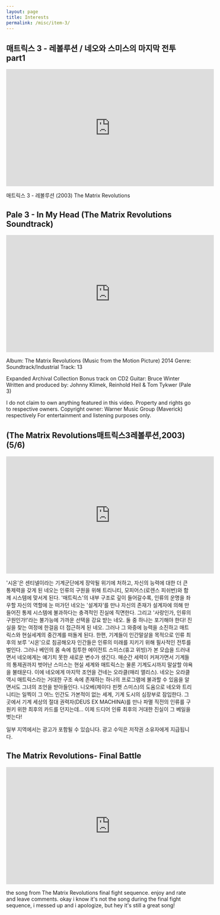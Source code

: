 ```yaml
---
layout: page
title: Interests
permalink: /misc/item-3/
---
```


## 매트릭스 3 - 레볼루션 / 네오와 스미스의 마지막 전투 part1

<iframe width="560" height="315" src="https://www.youtube.com/embed/W3DRx636fIc" frameborder="0" allow="accelerometer; autoplay; clipboard-write; encrypted-media; gyroscope; picture-in-picture" allowfullscreen></iframe>

매트릭스 3 - 레볼루션 (2003)
The Matrix Revolutions

## Pale 3 - In My Head (The Matrix Revolutions Soundtrack)

<iframe width="560" height="315" src="https://www.youtube.com/embed/vGCaK-eZMxU" frameborder="0" allow="accelerometer; autoplay; clipboard-write; encrypted-media; gyroscope; picture-in-picture" allowfullscreen></iframe>

Album: The Matrix Revolutions (Music from the Motion Picture) 2014
Genre: Soundtrack/Industrial
Track: 13

Expanded Archival Collection
Bonus track on CD2
Guitar: Bruce Winter
Written and produced by: Johnny Klimek, Reinhold Heil & Tom Tykwer (Pale 3)

I do not claim to own anything featured in this video.
Property and rights go to respective owners.
Copyright owner: Warner Music Group (Maverick) respectively
For entertainment and listening purposes only.

## (The Matrix Revolutions매트릭스3레볼루션,2003)(5/6)

<iframe width="560" height="315" src="https://www.youtube.com/embed/BtkzHvIJFKc" frameborder="0" allow="accelerometer; autoplay; clipboard-write; encrypted-media; gyroscope; picture-in-picture" allowfullscreen></iframe>

 '시온'은 센티넬이라는 기계군단에게 장악될 위기에 처하고, 자신의 능력에 대한 더 큰 통제력을 갖게 된 네오는 인류의 구원을 위해 트리니티, 모피어스(로렌스 피쉬번)와 함께 시스템에 맞서게 된다. '매트릭스'의 내부 구조로 깊이 들어갈수록, 인류의 운명을 좌우할 자신의 역할에 눈 떠가던 네오는 '설계자'를 만나 자신의 존재가 설계자에 의해 만들어진 통제 시스템에 불과하다는 충격적인 진실에 직면한다. 그리고 '사랑인가, 인류의 구원인가!'라는 불가능에 가까운 선택을 강요 받는 네오. 둘 중 하나는 포기해야 한다!
  진실을 찾는 여정에 한걸음 더 접근하게 된 네오. 그러나 그 와중에 능력을 소진하고 매트릭스와 현실세계의 중간계를 떠돌게 된다. 한편, 기계들이 인간말살을 목적으로 인류 최후의 보루 '시온'으로 침공해오자 인간들은 인류의 미래를 지키기 위해 필사적인 전투를 벌인다. 그러나 베인의 몸 속에 침투한 에이전트 스미스(휴고 위빙)가 본 모습을 드러내면서 네오에게는 예기치 못한 새로운 변수가 생긴다. 매순간 세력이 커져가면서 기계들의 통제권까지 벗어난 스미스는 현실 세계와 매트릭스는 물론 기계도시까지 말살할 야욕을 불태운다. 이에 네오에게 마지막 조언을 건네는 오라클(매리 앨리스). 네오는 오라클 역시 매트릭스라는 거대한 구조 속에 존재하는 하나의 프로그램에 불과할 수 있음을 알면서도 그녀의 조언을 받아들인다. 니오베(제이다 핀켓 스미스)의 도움으로 네오와 트리니티는 일찍이 그 어느 인간도 가본적이 없는 세계, 기계 도시의 심장부로 잠입한다. 그곳에서 기계 세상의 절대 권력자(DEUS EX MACHINA)를 만나 파멸 직전의 인류를 구원키 위한 최후의 카드를 던지는데... 이제 드디어 인류 최후의 거대한 진실이 그 베일을 벗는다!

일부 지역에서는 광고가 포함될 수 있습니다.
광고 수익은 저작권 소유자에게 지급됩니다.

## The Matrix Revolutions- Final Battle

<iframe width="560" height="315" src="https://www.youtube.com/embed/iUIBo4U9mj0" frameborder="0" allow="accelerometer; autoplay; clipboard-write; encrypted-media; gyroscope; picture-in-picture" allowfullscreen></iframe>

the song from The Matrix Revolutions final fight sequence. enjoy and rate and leave comments. okay i know it's not the song during the final fight sequence, i messed up and i apologize, but hey it's still a great song!